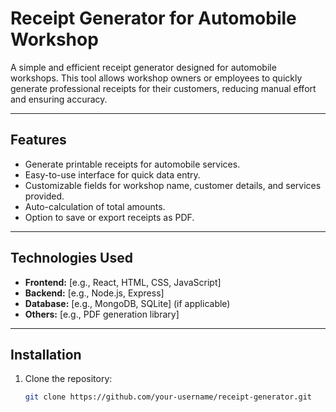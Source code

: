 # Receipt Generator for Automobile Workshop

A simple and efficient receipt generator designed for automobile workshops. This tool allows workshop owners or employees to quickly generate professional receipts for their customers, reducing manual effort and ensuring accuracy.

---

## Features

- Generate printable receipts for automobile services.
- Easy-to-use interface for quick data entry.
- Customizable fields for workshop name, customer details, and services provided.
- Auto-calculation of total amounts.
- Option to save or export receipts as PDF.

---

## Technologies Used

- **Frontend:** [e.g., React, HTML, CSS, JavaScript]  
- **Backend:** [e.g., Node.js, Express]  
- **Database:** [e.g., MongoDB, SQLite] (if applicable)  
- **Others:** [e.g., PDF generation library]

---

## Installation

1. Clone the repository:
   ```bash
   git clone https://github.com/your-username/receipt-generator.git
